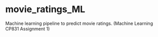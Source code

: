 # movie_ratings_ML
Machine learning pipeline to predict movie ratings. (Machine Learning CP831 Assignment 1)
